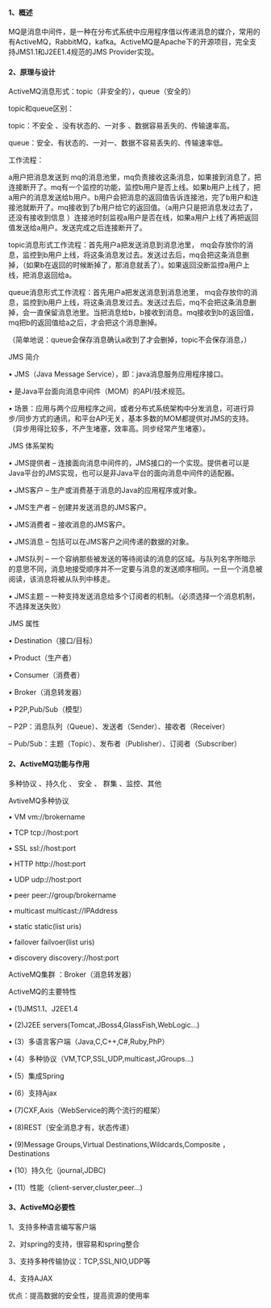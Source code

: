 #### 1、概述

MQ是消息中间件，是一种在分布式系统中应用程序借以传递消息的媒介，常用的有ActiveMQ，RabbitMQ，kafka。ActiveMQ是Apache下的开源项目，完全支持JMS1.1和J2EE1.4规范的JMS Provider实现。 

#### 2、原理与设计

ActiveMQ消息形式：topic（非安全的），queue（安全的）

 

topic和queue区别：

topic：不安全 、没有状态的、一对多 、数据容易丢失的、传输速率高。

queue：安全、有状态的、一对一、数据不容易丢失的、传输速率低。 

工作流程：

a用户把消息发送到 mq的消息池里，mq负责接收这条消息，如果接到消息了，把连接断开了。mq有一个监控的功能，监控b用户是否上线。如果b用户上线了，把a用户的消息发送给b用户。b用户会把消息的返回值告诉连接池，完了b用户和连接池就断开了。mq接收到了b用户给它的返回值。（a用户只是把消息发过去了，还没有接收到信息 ）连接池时刻监视a用户是否在线，如果a用户上线了再把返回值发送给a用户。发送完成之后连接断开了。

topic消息形式工作流程：首先用户a把发送消息到消息池里， mq会存放你的消息，监控到b用户上线，将这条消息发过去。发送过去后，mq会把这条消息删掉，（如果b在返回的时候断掉了，那消息就丢了）。如果返回没断监控a用户上线，把消息返回给a。

queue消息形式工作流程：首先用户a把发送消息到消息池里， mq会存放你的消息，监控到b用户上线，将这条消息发过去。发送过去后，mq不会把这条消息删掉，会一直保留消息池里。当把消息给b，b接收到消息。mq接收到b的返回值，mq把b的返回值给a之后，才会把这个消息删掉。

（简单地说：queue会保存消息确认a收到了才会删掉，topic不会保存消息，）

 

JMS 简介

• JMS（Java Message Service），即：java消息服务应用程序接口。

• 是Java平台面向消息中间件（MOM）的API/技术规范。

• 场景：应用与两个应用程序之间，或者分布式系统架构中分发消息，可进行异步/同步方式的通讯，和平台API无关，基本多数的MOM都提供对JMS的支持。（异步用得比较多，不产生堵塞，效率高。同步经常产生堵塞）。

JMS 体系架构

• JMS提供者 – 连接面向消息中间件的，JMS接口的一个实现。提供者可以是Java平台的JMS实现，也可以是非Java平台的面向消息中间件的适配器。

• JMS客户 – 生产或消费基于消息的Java的应用程序或对象。

• JMS生产者 – 创建并发送消息的JMS客户。

• JMS消费者 – 接收消息的JMS客户。

• JMS消息 – 包括可以在JMS客户之间传递的数据的对象。

• JMS队列 – 一个容纳那些被发送的等待阅读的消息的区域。与队列名字所暗示的意思不同，消息地接受顺序并不一定要与消息的发送顺序相同。一旦一个消息被 阅读，该消息将被从队列中移走。

• JMS主题 – 一种支持发送消息给多个订阅者的机制。（必须选择一个消息机制，不选择发送失败）

JMS 属性

• Destination（接口/目标）

• Product（生产者）

• Consumer（消费者）

• Broker（消息转发器）

• P2P,Pub/Sub（模型）

 – P2P：消息队列（Queue）、发送者（Sender）、接收者（Receiver）

 – Pub/Sub：主题（Topic）、发布者（Publisher）、订阅者（Subscriber）

 

 

#### 2、ActiveMQ功能与作用

多种协议 、持久化 、 安全 、 群集 、监控、其他

AvtiveMQ多种协议

• VM vm://brokername

• TCP tcp://host:port

• SSL ssl://host:port

• HTTP http://host:port

• UDP udp://host:port

• peer peer://group/brokername

• multicast multicast://IPAddress

• static static(list uris)

• failover failvoer(list uris)

• discovery discovery://host:port

ActiveMQ集群 ：Broker（消息转发器）

 

ActiveMQ的主要特性

• (1)JMS1.1、J2EE1.4

• (2)J2EE servers(Tomcat,JBoss4,GlassFish,WebLogic…)

• (3）多语言客户端（Java,C,C++,C#,Ruby,PhP）

• (4）多种协议（VM,TCP,SSL,UDP,multicast,JGroups…)

• (5）集成Spring

• (6）支持Ajax

• (7)CXF,Axis（WebService的两个流行的框架）

• (8)REST（安全消息才有，状态传递）

• (9)Message Groups,Virtual Destinations,Wildcards,Composite ， Destinations

• (10）持久化（journal,JDBC)

• (11）性能（client-server,cluster,peer…)

 

#### 3、ActiveMQ必要性

1、支持多种语言编写客户端 

2、对spring的支持，很容易和spring整合 

3、支持多种传输协议：TCP,SSL,NIO,UDP等 

4、支持AJAX 

优点：提高数据的安全性，提高资源的使用率